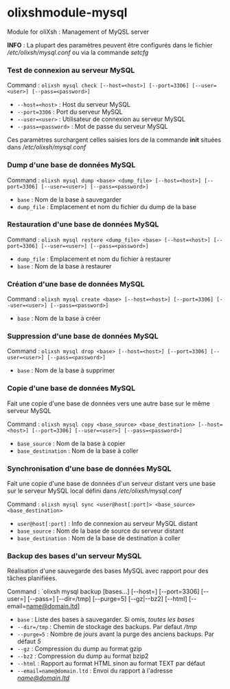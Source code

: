 # olixshmodule-mysql
Module for oliXsh : Management of MyQSL server


**INFO** : La plupart des paramètres peuvent être configurés dans le fichier */etc/olixsh/mysql.conf* ou via la commande *setcfg*


### Test de connexion au serveur MySQL

Command : `olixsh mysql check [--host=<host>] [--port=3306] [--user=<user>] [--pass=<password>]`

- `--host=<host>` : Host du serveur MySQL
- `--port=3306` : Port du serveur MySQL
- `--user=<user>` : Utilisateur de connexion au serveur MySQL
- `--pass=<password>` : Mot de passe du serveur MySQL

Ces paramètres surchargent celles saisies lors de la commande **init** situées dans */etc/olixsh/mysql.conf*



### Dump d'une base de données MySQL

Command : `olixsh mysql dump <base> <dump_file> [--host=<host>] [--port=3306] [--user=<user>] [--pass=<password>]`

- `base` : Nom de la base à sauvegarder
- `dump_file` : Emplacement et nom du fichier du dump de la base



### Restauration d'une base de données MySQL

Command : `olixsh mysql restore <dump_file> <base> [--host=<host>] [--port=3306] [--user=<user>] [--pass=<password>]`

- `dump_file` : Emplacement et nom du fichier à restaurer
- `base` : Nom de la base à restaurer



### Création d'une base de données MySQL

Command : `olixsh mysql create <base> [--host=<host>] [--port=3306] [--user=<user>] [--pass=<password>]`

- `base` : Nom de la base à créer



### Suppression d'une base de données MySQL

Command : `olixsh mysql drop <base> [--host=<host>] [--port=3306] [--user=<user>] [--pass=<password>]`

- `base` : Nom de la base à supprimer


### Copie d'une base de données MySQL

Fait une copie d'une base de données vers une autre base sur le même serveur MySQL

Command : `olixsh mysql copy <base_source> <base_destination> [--host=<host>] [--port=3306] [--user=<user>] [--pass=<password>]`

- `base_source` : Nom de la base à copier
- `base_destination` : Nom de la base à coller



### Synchronisation d'une base de données MySQL

Fait une copie d'une base de données d'un serveur distant
vers une base sur le serveur MySQL local défini dans */etc/olixsh/mysql.conf*

Command : `olixsh mysql sync <user@host[:port]> <base_source> <base_destination>`

- `user@host[:port]` : Info de connexion au serveur MySQL distant
- `base_source` : Nom de la base de source du serveur distant
- `base_destination` : Nom de la base de destination à coller



### Backup des bases d'un serveur MySQL

Réalisation d'une sauvegarde des bases MySQL avec rapport pour des tâches planifiées.

Command : `olixsh mysql backup [bases...] [--host=<host>] [--port=3306] [--user=<user>] [--pass=<password>] [--dir=/tmp] [--purge=5] [--gz|--bz2] [--html] [--email=<name@domain.ltd>]

- `base` : Liste des bases à sauvegarder. Si omis, *toutes les bases*
- `--dir=/tmp` : Chemin de stockage des backups. Par defaut */tmp*
- `--purge=5` : Nombre de jours avant la purge des anciens backups. Par défaut *5*
- `--gz` : Compression du dump au format gzip
- `--bz2` : Compression du dump au format bzip2
- `--html` : Rapport au format HTML sinon au format TEXT par défaut
- `--email=name@domain.ltd` : Envoi du rapport à l'adresse *name@domain.ltd*
